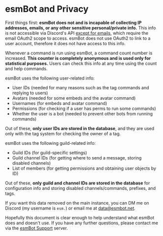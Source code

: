 # esmBot and Privacy
First things first: **esmBot does not and is incapable of collecting IP addresses, emails, or any other sensitive personal/private info.** This info is not accessible via Discord's API [except for emails](https://discord.com/developers/docs/resources/user#user-object), which require the email OAuth2 scope to access. esmBot does not use OAuth2 to link to a user account, therefore it does not have access to this info.

Whenever a command is run using esmBot, a command count number is increased. **This counter is completely anonymous and is used only for statistical purposes.** Users can check this info at any time using the count and help commands.

esmBot uses the following user-related info:
+ User IDs (needed for many reasons such as the tag commands and replying to users)
+ Avatars (needed for some embeds and the avatar command)
+ Usernames (for embeds and avatar command)
+ Permissions (for checking if a user has perms to run some commands)
+ Whether the user is a bot (needed to prevent other bots from running commands)

Out of these, **only user IDs are stored in the database**, and they are used only with the tag system for checking the owner of a tag.

esmBot uses the following guild-related info:
+ Guild IDs (for guild-specific settings)
+ Guild channel IDs (for getting where to send a message, storing disabled channels)
+ List of members (for getting permissions and obtaining user objects by ID)

Out of these, **only guild and channel IDs are stored in the database** for configuration info and storing disabled channels/commands, prefixes, and tags.

If you want this data removed on the main instance, you can DM me on Discord (my username is `esm.`) or email me at [data@esmbot.net](mailto:data@esmbot.net).

Hopefully this document is clear enough to help understand what esmBot does and doesn't use. If you have any further questions, please contact me via the [esmBot Support](https://esmbot.net/support) server.
